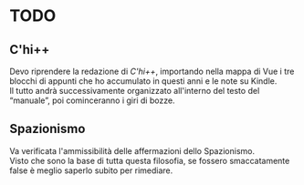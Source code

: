 # TODO

## C'hi++
Devo riprendere la redazione di *C'hi++*, importando nella mappa di Vue i tre blocchi di appunti che ho accumulato in questi anni e le note su Kindle.  
Il tutto andrà successivamente organizzato all'interno del testo del “manuale”, poi cominceranno i giri di bozze.


## Spazionismo
Va verificata l'ammissibilità delle affermazioni dello Spazionismo.  
Visto che sono la base di tutta questa filosofia, se fossero smaccatamente false è meglio saperlo subito per rimediare.  
